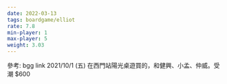 ```yaml
---
date: 2022-03-13
tags: boardgame/elliot
rate: 7.8
min-player: 1
max-player: 5
weight: 3.03
---
```


參考: bgg link
2021/10/1 (五) 在西門站陽光桌遊買的，和健興、小孟、仲威。受潮 $600
